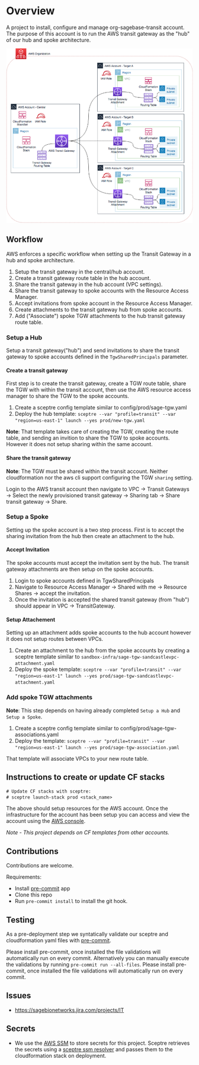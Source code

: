 # Overview
A project to install, configure and manage org-sagebase-transit account.
The purpose of this account is to run the AWS transit gateway as the
"hub" of our hub and spoke architecture.

![alt text][architecture]


## Workflow
AWS enforces a specific workflow when setting up the Transit Gateway in a hub
and spoke architecture.

1. Setup the transit gateway in the central/hub account.
2. Create a transit gateway route table in the hub account.
3. Share the transit gateway in the hub account (VPC settings).
4. Share the transit gateway to spoke accounts with the Resource Access Manager.
5. Accept invitations from spoke account in the Resource Access Manager.
6. Create attachments to the transit gateway hub from spoke accounts.
7. Add ("Associate") spoke TGW attachments to the hub transit gateway route table.

### Setup a Hub
Setup a transit gateway("hub") and send invitations to share the
transit gateway to spoke accounts defined in the `TgwSharedPrincipals`
parameter.

#### Create a transit gateway
First step is to create the transit gateway, create a TGW route table, share the TGW
with within the transit account, then use the AWS resource access manager to share
the TGW to the spoke accounts.

1. Create a sceptre config template similar to config/prod/sage-tgw.yaml
2. Deploy the hub template:
`
sceptre --var "profile=transit" --var "region=us-east-1" launch --yes prod/new-tgw.yaml
`

__Note__: That template takes care of creating the TGW, creating the route table,
and sending an invition to share the TGW to spoke accounts.  However it does not
setup sharing within the same account.

#### Share the transit gateway
__Note__: The TGW must be shared within the transit account. Neither cloudformation nor
the aws cli support configuring the TGW `sharing` setting.

Login to the AWS transit account then navigate to VPC -> Transit Gateways ->
Select the newly provisioned transit gateway -> Sharing tab ->
Share transit gateway -> Share.

### Setup a Spoke
Setting up the spoke account is a two step process.  First is to accept the
sharing invitation from the hub then create an attachment to the hub.

#### Accept Invitation
The spoke accounts must accept the invitation sent by the hub.
The transit gateway attachments are then setup on the spoke accounts.

1. Login to spoke accounts defined in TgwSharedPrincipals
2. Navigate to Resource Access Manager -> Shared with me -> Resource Shares ->
accept the invitation.
3. Once the invitation is accepted the shared transit gateway (from "hub")
should appear in VPC -> TransitGateway.

#### Setup Attachement
Setting up an attachment adds spoke accounts to the hub account however it does
not setup routes between VPCs.

1. Create an attachment to the hub from the spoke accounts by creating
a sceptre template similar to
`sandbox-infra/sage-tgw-sandcastlevpc-attachment.yaml`
2. Deploy the spoke template:
`
sceptre --var "profile=transit" --var "region=us-east-1" launch --yes prod/sage-tgw-sandcastlevpc-attachment.yaml
`

### Add spoke TGW attachments
__Note__: This step depends on having already completed `Setup a Hub` and `Setup a Spoke`.

1. Create a sceptre config template similar to config/prod/sage-tgw-associations.yaml
2. Deploy the template:
`
sceptre --var "profile=transit" --var "region=us-east-1" launch --yes prod/sage-tgw-association.yaml
`

That template will associate VPCs to your new route table.


## Instructions to create or update CF stacks

```
# Update CF stacks with sceptre:
# sceptre launch-stack prod <stack_name>
```

The above should setup resources for the AWS account.  Once the infrastructure
for the account has been setup you can access and view the account using the
[AWS console](https://AWS-account-ID-or-alias.signin.aws.amazon.com/console).

*Note - This project depends on CF templates from other accounts.*

## Contributions
Contributions are welcome.

Requirements:
* Install [pre-commit](https://pre-commit.com/#install) app
* Clone this repo
* Run `pre-commit install` to install the git hook.

## Testing
As a pre-deployment step we syntatically validate our sceptre and
cloudformation yaml files with [pre-commit](https://pre-commit.com).

Please install pre-commit, once installed the file validations will
automatically run on every commit.  Alternatively you can manually
execute the validations by running `pre-commit run --all-files`.
Please install pre-commit, once installed the file validations will
automatically run on every commit.

## Issues
* https://sagebionetworks.jira.com/projects/IT

## Secrets
* We use the [AWS SSM](https://docs.aws.amazon.com/systems-manager/latest/userguide/systems-manager-paramstore.html)
to store secrets for this project.  Sceptre retrieves the secrets using
a [sceptre ssm resolver](https://github.com/cloudreach/sceptre/tree/v1/contrib/ssm-resolver)
and passes them to the cloudformation stack on deployment.


[architecture]: transit-gateway-arch.png "hub and spoke architecture"
